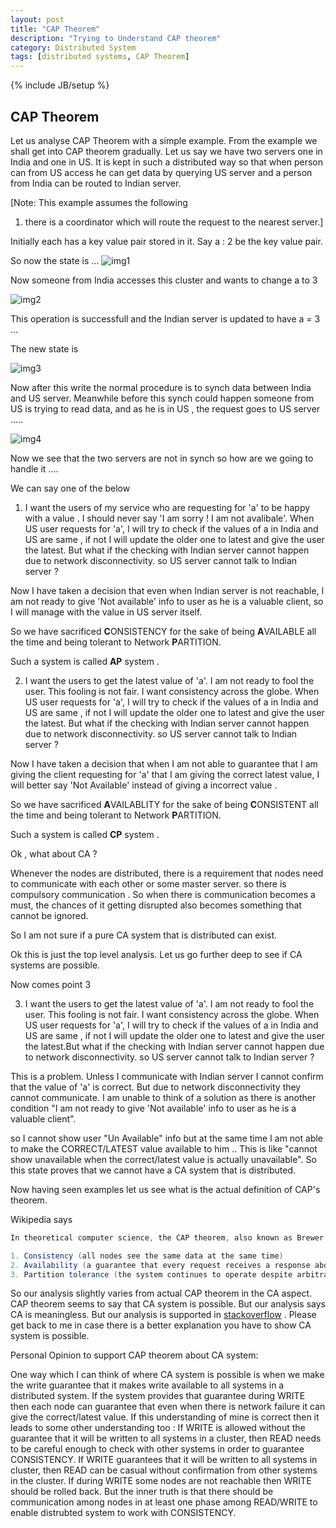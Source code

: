 ```yaml
---
layout: post
title: "CAP Theorem"
description: "Trying to Understand CAP theorem"
category: Distributed System
tags: [distributed systems, CAP Theorem]
---
```

{% include JB/setup %}

## CAP Theorem

Let us analyse CAP Theorem with a simple example. From the example we shall get into CAP theorem gradually.
Let us say we have two servers one in India and one in US. It is kept in such a distributed
way so that when person can from US access he can get data by querying US server and a person from India can be routed
to Indian server.

[Note: This example assumes the following

1) there is a coordinator which will route the request to the nearest server.]

Initially each has a key value pair stored in it. Say a : 2 be the key value pair.

So now the state is ...
![img1](https://cloud.githubusercontent.com/assets/5524260/9529291/115bfc46-4d17-11e5-9911-21cba6db36a3.png)

Now someone from India accesses this cluster and wants to change a to 3 

![img2](https://cloud.githubusercontent.com/assets/5524260/9529303/1be00c48-4d17-11e5-957f-ede4014c821e.png)

This operation is successfull and the Indian server is updated to have a = 3 ...

The new state is

![img3](https://cloud.githubusercontent.com/assets/5524260/9529415/c0d4c306-4d17-11e5-9286-909b607b2855.png)

Now after this write the normal procedure is to synch data between India and US server.
Meanwhile before this synch could happen someone from US is trying to read data, and as he is in US , the request goes to US server .....

![img4](https://cloud.githubusercontent.com/assets/5524260/9529570/a78adfba-4d18-11e5-9c71-bd1d4abf0f7a.png)

Now we see that the two servers are not in synch so how are we going to handle it .... 


We can say one of the below

1) I want the users of my service who are requesting for 'a' to be happy with a value . I should never say 'I am sorry ! I am not avalibale'. When US user requests for 'a', I will try to check if the values of a in India and US are same , if not I will update the older one to latest and give the user the latest.
But what if the checking with Indian server cannot happen due to network disconnectivity. so US server cannot talk to Indian server ?

Now I have taken a decision that even when Indian server is not reachable, I am not ready to give 'Not available' info to user as he is a valuable client, so I will manage with the value in US server itself.

So we have sacrificed <b>C</b>ONSISTENCY for the sake of being <b>A</b>VAILABLE all the time and being tolerant to Network <b>P</b>ARTITION.

Such a system is called <b>AP</b> system .

2) I want the users to get the latest value of 'a'. I am not ready to fool the user. This fooling is not fair. I want consistency across the globe. When US user requests for 'a', I will try to check if the values of a in India and US are same , if not I will update the older one to latest and give the user the latest.
But what if the checking with Indian server cannot happen due to network disconnectivity. so US server cannot talk to Indian server ?

Now I have taken a decision that when I am not able to guarantee that I am giving the client requesting for 'a' that I am giving the correct latest value, I will better say 'Not Available' instead of giving a incorrect value .

So we have sacrificed <b>A</b>VAILABLITY for the sake of being <b>C</b>ONSISTENT all the time and being tolerant to Network <b>P</b>ARTITION.

Such a system is called <b>CP</b> system .

Ok , what about CA ?

Whenever the nodes are distributed, there is a requirement that nodes need to communicate with each other or some master server. so there is compulsory communication . So when there is communication becomes a must, the chances of it getting disrupted also becomes something that cannot be ignored.

So I am not sure if a pure CA system that is distributed can exist.

Ok this is just the top level analysis.
Let us go further deep to see if CA systems are possible.

Now comes point 3

3) I want the users to get the latest value of 'a'. I am not ready to fool the user. This fooling is not fair. I want consistency across the globe. When US user requests for 'a', I will try to check if the values of a in India and US are same , if not I will update the older one to latest and give the user the latest.But what if the checking with Indian server cannot happen due to network disconnectivity. so US server cannot talk to Indian server ?

This is a problem. Unless I communicate with Indian server I cannot confirm that the value of 'a' is correct. But due to network disconnectivity they cannot communicate. I am unable to think of a solution as there is another condition "I am not ready to give 'Not available' info to user as he is a valuable client".

so I cannot show user "Un Available" info but at the same time I am not able to make the CORRECT/LATEST value available to him .. This is like "cannot show unavailable when the correct/latest value is actually unavailable".
So this state proves that we cannot have a CA system that is distributed.


Now having seen examples let us see what is the actual definition of CAP's theorem.

Wikipedia says 

```java
In theoretical computer science, the CAP theorem, also known as Brewer's theorem, states that it is impossible for a distributed computer system to simultaneously provide all three of the following guarantees:

1. Consistency (all nodes see the same data at the same time)
2. Availability (a guarantee that every request receives a response about whether it succeeded or failed)
3. Partition tolerance (the system continues to operate despite arbitrary partitioning due to network failures)
```

So our analysis slightly varies from actual CAP theorem in the CA aspect. CAP theorem seems to say that CA system is possible. But our analysis says CA is meaningless.
But our analysis is supported in [stackoverflow](http://stackoverflow.com/a/12347673/1597944) .
Please get back to me in case there is a better explanation you have to show CA system is possible.

Personal Opinion to support CAP theorem about CA system:

One way which I can think of where CA system is possible is when we make the write guarantee that it makes write available to all systems in a distributed system. If the system provides that guarantee during WRITE then each node can guarantee that even when there is network failure it can give the correct/latest value.
If this understanding of mine is correct then it leads to some other understanding too : If WRITE is allowed without the guarantee that it will be written to all systems in a cluster, then READ needs to be careful enough to check with other systems in order to guarantee CONSISTENCY. If WRITE guarantees that it will be written to all systems in cluster, then READ can be casual without confirmation from other systems in the cluster. 
If during WRITE some nodes are not reachable then WRITE should be rolled back. But the inner truth is that there should be communication among nodes in at least one phase among READ/WRITE to enable distrubted system to work with CONSISTENCY.
